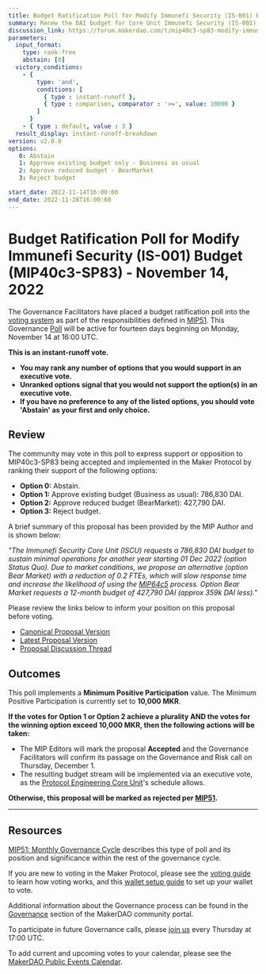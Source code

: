 ```yaml
---
title: Budget Ratification Poll for Modify Immunefi Security (IS-001) Budget (MIP40c3-SP83) - November 14, 2022
summary: Renew the DAI budget for Core Unit Immunefi Security (IS-001).
discussion_link: https://forum.makerdao.com/t/mip40c3-sp83-modify-immunefi-security-core-unit-budget-is-001/18209
parameters:
  input_format:
    type: rank-free
    abstain: [0]
  victory_conditions:
    - {
        type: 'and',
        conditions: [
          { type : instant-runoff },
          { type : comparison, comparator : '>=', value: 10000 }
        ]
      }
    - { type : default, value : 3 }
  result_display: instant-runoff-breakdown
version: v2.0.0
options:
   0: Abstain
   1: Approve existing budget only - Business as usual
   2: Approve reduced budget - BearMarket 
   3: Reject budget

start_date: 2022-11-14T16:00:00
end_date: 2022-11-28T16:00:00
---
```

# Budget Ratification Poll for Modify Immunefi Security (IS-001) Budget (MIP40c3-SP83) - November 14, 2022

The Governance Facilitators have placed a budget ratification poll into the [voting system](https://vote.makerdao.com/polling) as part of the responsibilities defined in [MIP51](https://mips.makerdao.com/mips/details/MIP51). This Governance [Poll](https://community-development.makerdao.com/en/learn/governance/on-chain-gov) will be active for fourteen days beginning on Monday, November 14 at 16:00 UTC.

**This is an instant-runoff vote.**
- **You may rank any number of options that you would support in an executive vote.**
- **Unranked options signal that you would not support the option(s) in an executive vote.**
- **If you have no preference to any of the listed options, you should vote 'Abstain' as your first and only choice.**

## Review

The community may vote in this poll to express support or opposition to MIP40c3-SP83 being accepted and implemented in the Maker Protocol by ranking their support of the following options:
* **Option 0:** Abstain.
* **Option 1:** Approve existing budget (Business as usual): 786,830 DAI.
* **Option 2:** Approve reduced budget (BearMarket): 427,790 DAI.
* **Option 3:** Reject budget.

A brief summary of this proposal has been provided by the MIP Author and is shown below:

*"The Immunefi Security Core Unit (ISCU) requests a 786,830 DAI budget to sustain minimal operations for another year starting 01 Dec 2022 (option Status Quo). Due to market conditions, we propose an alternative (option Bear Market) with a reduction of 0.2 FTEs, which will slow response time and increase the likelihood of using the [MIP64c5](https://mips.makerdao.com/mips/details/MIP64#mip64c5-payment-process-and-budget-request) process. Option Bear Market requests a 12-month budget of 427,790 DAI (approx 359k DAI less)."*

Please review the links below to inform your position on this proposal before voting.
* [Canonical Proposal Version](https://github.com/makerdao/mips/blob/247f11f556ad5b2be78525c7fa6c9966da76ecec/MIP40/MIP40c3-Subproposals/MIP40c3-SP83.md)
* [Latest Proposal Version](https://mips.makerdao.com/mips/details/MIP40c3SP83)
* [Proposal Discussion Thread](https://forum.makerdao.com/t/mip40c3-sp83-modify-immunefi-security-core-unit-budget-is-001/18209)

## Outcomes

This poll implements a **Minimum Positive Participation** value. The Minimum Positive Participation is currently set to **10,000 MKR**.

**If the votes for Option 1 or Option 2 achieve a plurality AND the votes for the winning option exceed 10,000 MKR, then the following actions will be taken:**
* The MIP Editors will mark the proposal **Accepted** and the Governance Facilitators will confirm its passage on the Governance and Risk call on Thursday, December 1.
* The resulting budget stream will be implemented via an executive vote, as the [Protocol Engineering Core Unit](https://mips.makerdao.com/mips/details/MIP39c2SP7)'s schedule allows.

**Otherwise, this proposal will be marked as rejected per [MIP51](https://mips.makerdao.com/mips/details/MIP51#mip51c2-ratification-poll).**

---

## Resources

[MIP51: Monthly Governance Cycle](https://mips.makerdao.com/mips/details/MIP51) describes this type of poll and its position and significance within the rest of the governance cycle.

If you are new to voting in the Maker Protocol, please see the [voting guide](https://community-development.makerdao.com/en/learn/governance/how-voting-works/) to learn how voting works, and this [wallet setup guide](https://community-development.makerdao.com/en/learn/governance/voting-setup/) to set up your wallet to vote.

Additional information about the Governance process can be found in the [Governance](https://community-development.makerdao.com/en/learn/governance) section of the MakerDAO community portal.

To participate in future Governance calls, please [join us](https://github.com/makerdao/community/tree/master/governance/governance-and-risk-meetings) every Thursday at 17:00 UTC.

To add current and upcoming votes to your calendar, please see the [MakerDAO Public Events Calendar](https://calendar.google.com/calendar/embed?src=makerdao.com_3efhm2ghipksegl009ktniomdk%40group.calendar.google.com&ctz=UTC&mode=week&showCalendars=0&showPrint=0).
